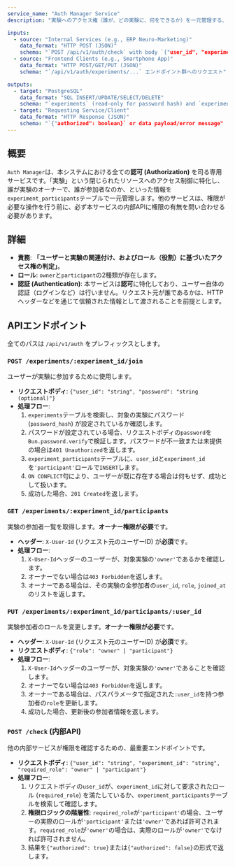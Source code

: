 ```yaml
---
service_name: "Auth Manager Service"
description: "実験へのアクセス権（誰が、どの実験に、何をできるか）を一元管理する、セキュリティの要となるサービス。"

inputs:
  - source: "Internal Services (e.g., ERP Neuro-Marketing)"
    data_format: "HTTP POST (JSON)"
    schema: "`POST /api/v1/auth/check` with body `{"user_id", "experiment_id", "required_role"}`"
  - source: "Frontend Clients (e.g., Smartphone App)"
    data_format: "HTTP POST/GET/PUT (JSON)"
    schema: "`/api/v1/auth/experiments/...` エンドポイント群へのリクエスト"

outputs:
  - target: "PostgreSQL"
    data_format: "SQL INSERT/UPDATE/SELECT/DELETE"
    schema: "`experiments` (read-only for password hash) and `experiment_participants` (read/write) tables"
  - target: "Requesting Service/Client"
    data_format: "HTTP Response (JSON)"
    schema: "`{"authorized": boolean}` or data payload/error message"
---
```


## 概要

`Auth Manager`は、本システムにおける全ての**認可 (Authorization)** を司る専用サービスです。「実験」という閉じられたリソースへのアクセス制御に特化し、誰が実験のオーナーで、誰が参加者なのか、といった情報を`experiment_participants`テーブルで一元管理します。他のサービスは、権限が必要な操作を行う前に、必ず本サービスの内部APIに権限の有無を問い合わせる必要があります。

## 詳細

-   **責務**: **「ユーザーと実験の関連付け、およびロール（役割）に基づいたアクセス権の判定」**。
-   **ロール**: `owner`と`participant`の2種類が存在します。
-   **認証 (Authentication)**: 本サービスは**認可**に特化しており、ユーザー自体の認証（ログインなど）は行いません。リクエスト元が誰であるかは、HTTPヘッダーなどを通じて信頼された情報として渡されることを前提とします。

## APIエンドポイント

全てのパスは `/api/v1/auth` をプレフィックスとします。

### `POST /experiments/:experiment_id/join`

ユーザーが実験に参加するために使用します。

-   **リクエストボディ**: `{"user_id": "string", "password": "string (optional)"}`
-   **処理フロー**:
    1.  `experiments`テーブルを検索し、対象の実験にパスワード (`password_hash`) が設定されているか確認します。
    2.  パスワードが設定されている場合、リクエストボディの`password`を`Bun.password.verify`で検証します。パスワードが不一致または未提供の場合は`401 Unauthorized`を返します。
    3.  `experiment_participants`テーブルに、`user_id`と`experiment_id`を`'participant'`ロールで`INSERT`します。
    4.  `ON CONFLICT`句により、ユーザーが既に存在する場合は何もせず、成功として扱います。
    5.  成功した場合、`201 Created`を返します。

### `GET /experiments/:experiment_id/participants`

実験の参加者一覧を取得します。**オーナー権限が必要**です。

-   **ヘッダー**: `X-User-Id` (リクエスト元のユーザーID) が**必須**です。
-   **処理フロー**:
    1.  `X-User-Id`ヘッダーのユーザーが、対象実験の`'owner'`であるかを確認します。
    2.  オーナーでない場合は`403 Forbidden`を返します。
    3.  オーナーである場合は、その実験の全参加者の`user_id`, `role`, `joined_at`のリストを返します。

### `PUT /experiments/:experiment_id/participants/:user_id`

実験参加者のロールを変更します。**オーナー権限が必要**です。

-   **ヘッダー**: `X-User-Id` (リクエスト元のユーザーID) が**必須**です。
-   **リクエストボディ**: `{"role": "owner" | "participant"}`
-   **処理フロー**:
    1.  `X-User-Id`ヘッダーのユーザーが、対象実験の`'owner'`であることを確認します。
    2.  オーナーでない場合は`403 Forbidden`を返します。
    3.  オーナーである場合は、パスパラメータで指定された`:user_id`を持つ参加者の`role`を更新します。
    4.  成功した場合、更新後の参加者情報を返します。

### `POST /check` (内部API)

他の内部サービスが権限を確認するための、最重要エンドポイントです。

-   **リクエストボディ**: `{"user_id": "string", "experiment_id": "string", "required_role": "owner" | "participant"}`
-   **処理フロー**:
    1.  リクエストボディの`user_id`が、`experiment_id`に対して要求されたロール (`required_role`) を満たしているか、`experiment_participants`テーブルを検索して確認します。
    2.  **権限ロジックの階層性**: `required_role`が`'participant'`の場合、ユーザーの実際のロールが`'participant'`または`'owner'`であれば許可されます。`required_role`が`'owner'`の場合は、実際のロールが`'owner'`でなければ許可されません。
    3.  結果を`{"authorized": true}`または`{"authorized": false}`の形式で返します。